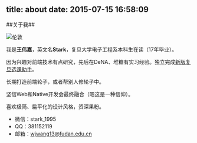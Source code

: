 title: about
date: 2015-07-15 16:58:09
---
##关于我##

![伦敦][1]

我是**王伟嘉**，英文名**Stark**，复旦大学电子工程系本科生在读（17年毕业）。

因为兴趣对前端技术有点研究，先后在DeNA、堆糖有实习经验。独立完成[新版复旦选课助手][2]。


长期打造前端轮子，或者帮别人修轮子中。

坚信Web和Native开发会最终融合（嗯这是一种信仰）。

喜欢极简、扁平化的设计风格，资深果粉。

 - 微信：stark_1995
 - QQ：381152119
 - 邮箱：wjwang13@fudan.edu.cn


  [1]: http://img.blog.csdn.net/20150718162638302
  [2]: http://stu.fudan.edu.cn/xk